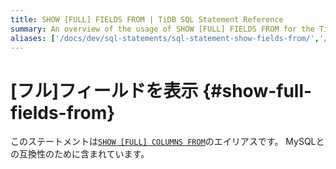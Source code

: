 ```yaml
---
title: SHOW [FULL] FIELDS FROM | TiDB SQL Statement Reference
summary: An overview of the usage of SHOW [FULL] FIELDS FROM for the TiDB database.
aliases: ['/docs/dev/sql-statements/sql-statement-show-fields-from/','/docs/dev/reference/sql/statements/show-fields-from/']
---
```


# [フル]フィールドを表示 {#show-full-fields-from}

このステートメントは[`SHOW [FULL] COLUMNS FROM`](/sql-statements/sql-statement-show-columns-from.md)のエイリアスです。 MySQLとの互換性のために含まれています。

